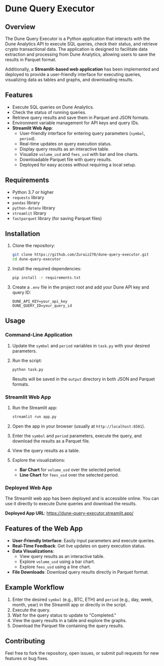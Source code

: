 
# Dune Query Executor

## Overview

The Dune Query Executor is a Python application that interacts with the Dune Analytics API to execute SQL queries, check their status, and retrieve crypto transactional data. The application is designed to facilitate data extraction and processing from Dune Analytics, allowing users to save the results in Parquet format.

Additionally, a **Streamlit-based web application** has been implemented and deployed to provide a user-friendly interface for executing queries, visualizing data as tables and graphs, and downloading results.

## Features

- Execute SQL queries on Dune Analytics.
- Check the status of running queries.
- Retrieve query results and save them in Parquet and JSON formats.
- Environment variable management for API keys and query IDs.
- **Streamlit Web App**:
  - User-friendly interface for entering query parameters (`symbol`, `period`).
  - Real-time updates on query execution status.
  - Display query results as an interactive table.
  - Visualize `volume_usd` and `fees_usd` with bar and line charts.
  - Downloadable Parquet file with query results.
  - Deployed for easy access without requiring a local setup.

## Requirements

- Python 3.7 or higher
- `requests` library
- `pandas` library
- `python-dotenv` library
- `streamlit` library
- `fastparquet` library (for saving Parquet files)

## Installation

1. Clone the repository:

   ```bash
   git clone https://github.com/Zuraiz270/dune-query-executor.git
   cd dune-query-executor
   ```

2. Install the required dependencies:

   ```bash
   pip install -r requirements.txt
   ```

3. Create a `.env` file in the project root and add your Dune API key and query ID:

   ```env
   DUNE_API_KEY=your_api_key
   DUNE_QUERY_ID=your_query_id
   ```

## Usage

### Command-Line Application

1. Update the `symbol` and `period` variables in `task.py` with your desired parameters.
2. Run the script:

   ```bash
   python task.py
   ```

   Results will be saved in the `output` directory in both JSON and Parquet formats.

### Streamlit Web App

1. Run the Streamlit app:

   ```bash
   streamlit run app.py
   ```

2. Open the app in your browser (usually at `http://localhost:8501`).
3. Enter the `symbol` and `period` parameters, execute the query, and download the results as a Parquet file.
4. View the query results as a table.
5. Explore the visualizations:
   - **Bar Chart** for `volume_usd` over the selected period.
   - **Line Chart** for `fees_usd` over the selected period.

### Deployed Web App

The Streamlit web app has been deployed and is accessible online. You can use it directly to execute Dune queries and download the results.

**Deployed App URL**: https://dune-query-executor.streamlit.app/

## Features of the Web App

- **User-Friendly Interface**: Easily input parameters and execute queries.
- **Real-Time Feedback**: Get live updates on query execution status.
- **Data Visualizations**:
  - View query results as an interactive table.
  - Explore `volume_usd` using a bar chart.
  - Explore `fees_usd` using a line chart.
- **File Downloads**: Download query results directly in Parquet format.

## Example Workflow

1. Enter the desired `symbol` (e.g., BTC, ETH) and `period` (e.g., day, week, month, year) in the Streamlit app or directly in the script.
2. Execute the query.
3. Wait for the query status to update to "Completed."
4. View the query results in a table and explore the graphs.
5. Download the Parquet file containing the query results.

## Contributing

Feel free to fork the repository, open issues, or submit pull requests for new features or bug fixes.
